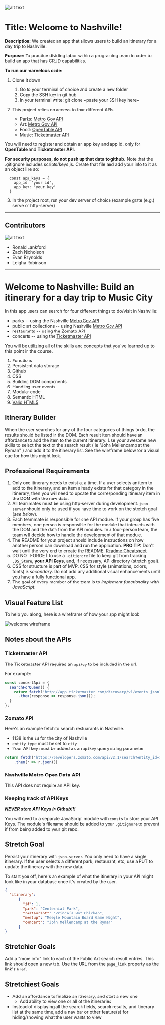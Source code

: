 ![alt text](/Images/NashvilleSkyLine.png)
# Title: Welcome to Nashville! 

**Description:** We created an app that allows users to build an itinerary for a day trip to Nashville.

**Purpose:** To practice dividing labor within a programing team in order to build an app that has CRUD capabilities. 


**To run our marvelous code:**
1. Clone it down
    1. Go to your terminal of choice and create a new folder
    2. Copy the SSH key in git hub
    3. In your terminal write: git clone ~paste your SSH key here~

2. This project relies on access to four different APIs. 
    * Parks: [Metro Gov API](https://dev.socrata.com/foundry/data.nashville.gov/xbru-cfzi)
    * Art: [Metro Gov API](https://dev.socrata.com/foundry/data.nashville.gov/eviu-nxp6)
    * Food: [OpenTable API](http://opentable.herokuapp.com/)
    * Music: [Ticketmaster API](https://developer.ticketmaster.com/products-and-docs/apis/getting-started/)

  You will need to register and obtain an app key and app id. only for __OpenTable__ and __Ticketmaster API__.

__For security purposes, do not push up that data to github.__ Note that the .gitignore includes scripts/keys.js. Create that file and add your info to it as an object like so:

     
      const app_keys = {
        app_id: "your id",
        app_key: "your key"
      }
    


3. In the project root, run your dev server of choice (example grate (e.g.) serve or http-server)

---

## Contributors

![alt text][logo]

[logo]: /Images/LeapingLizardsLogoOne.png

- Ronald Lankford
- Zach Nicholson
- Evan Raynolds
- Leigha Robinson

---

# Welcome to Nashville: Build an itinerary for a day trip to Music City

In this app users can search for four different things to do/visit in Nashville:
* parks -- using the Nashville [Metro Gov API](https://dev.socrata.com/foundry/data.nashville.gov/xbru-cfzi)
* public art collections -- using Nashville [Metro Gov API](https://dev.socrata.com/foundry/data.nashville.gov/eviu-nxp6)
* restaurants -- using the [Zomato API](https://developers.zomato.com/api)
* concerts -- using the [Ticketmaster API](https://developer.ticketmaster.com/products-and-docs/apis/getting-started/)

You will be utilizing all of the skills and concepts that you've learned up to this point in the course.

1. Functions
1. Persistent data storage
1. Github
1. CSS
1. Building DOM components
1. Handling user events
1. Modular code
1. Semantic HTML
1. [Valid HTML5](https://validator.w3.org/)

## Itinerary Builder

When the user searches for any of the four categories of things to do, the results should be listed in the DOM. Each result item should have an affordance to add the item to the current itinerary. Use your awesome new skills to select the text of the search result ( ie "John Mellencamp at the Ryman" ) and add it to the itinerary list. See the wireframe below for a visual cue for how this might look.


## Professional Requirements

1. Only one itinerary needs to exist at a time. If a user selects an item to add to the itinerary, and an item already exists for that category in the itinerary, then you will need to update the corresponding itinerary item in the DOM with the new data.
1. All teammates must be using http-server during development. `json-server` should only be used if you have time to work on the stretch goal (_see below_).
1. Each teammate is responsible for one API module. If your group has five members, one person is responsible for the module that interacts with the DOM and the data from the API modules. In a four-person team, the team will decide how to handle the development of that module.
1. The README for your project should include instructions on how another person can download and run the application. **PRO TIP:** Don't wait until the very end to create the README. [Readme Cheatsheet](https://github.com/adam-p/markdown-here/wiki/Markdown-Cheatsheet)
1. DO NOT FORGET to use a `.gitignore` file to keep git from tracking `.DS_Store`, **your API Keys**, and, if necessary, API directory (stretch goal).
1. CSS for structure is part of MVP. CSS for style (animations, colors, fonts) is _secondary_. Do not add any additional visual enhancements until you have a fully functional app. 
1. The goal of every member of the team is to _implement functionality with JavaScript_.

## Visual Feature List

To help you along, here is a wireframe of how your app might look

![welcome wireframe](./welcom-to-nashville-example.png)

## Notes about the APIs

### Ticketmaster API

The Ticketmaster API requires an `apikey` to be included in the url.

For example:
```js
const concertApi = {
  searchForQueen() {
    return fetch("http://app.ticketmaster.com/discovery/v1/events.json?keyword=Queen&apikey=__YOUR_API_KEY_HERE__")
      .then(response => response.json());
  }
};
```

### Zomato API

Here's an example fetch to search restuarants in Nashville.

* 1138 is the `id` for the city of Nashville
* `entity_type` must be set to `city`
* Your API key must be added as an `apikey` query string parameter

```js
return fetch("https://developers.zomato.com/api/v2.1/search?entity_id=1138&entity_type=city&start=first&sort=rating&apikey=__YOUR_API_KEY_HERE__")
    .then(r => r.json())
```

### Nashville Metro Open Data API

This API does not require an API key.

### Keeping track of API Keys

_**NEVER store API Keys in Github!!!**_

You will need to a separate JavaScript module with `const`s to store your API Keys. The module's filename should be added to your `.gitignore` to prevent if from being added to your git repo.

## Stretch Goal

Persist your itinerary with `json-server`. You only need to have a single itinerary. If the user selects a different park, restaurant, etc, use a PUT to update the itinerary with the new data.

To start you off, here's an example of what the itinerary in your API might look like in your database once it's created by the user.

```json
{
  "itinerary":
      {
        "id": 1,
        "park": "Centennial Park",
        "restaurant": "Prince’s Hot Chicken",
        "meetup": "Meeple Mountain Board Game Night",
        "concert": "John Mellencamp at the Ryman"
      }
}
```
## Stretchier Goals

Add a "more info" link to each of the Public Art search result entries. This link should open a new tab. Use the URL from the `page_link` property as the link's `href`.

## Stretchiest Goals
* Add an affordance to finalize an itinerary, and start a new one.
  * Add ability to view one or all of the itineraries
* Instead of displaying all the search fields, search results, and itinerary list at the same time, add a nav bar or other feature(s) for hiding/showing what the user wants to view
